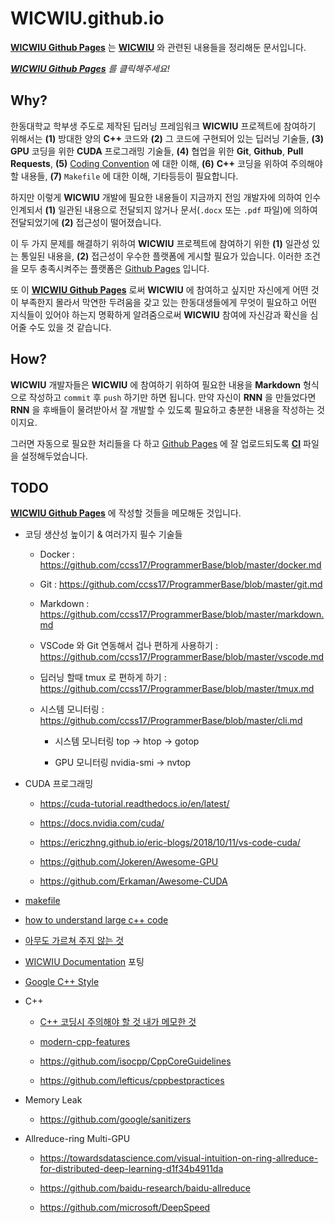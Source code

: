 # WICWIU.github.io

[**WICWIU Github Pages**](https://wicwiu.github.io/) 는 [**WICWIU**](https://github.com/WICWIU/WICWIU) 와 관련된 내용들을 정리해둔 문서입니다.

*[**WICWIU Github Pages**](https://wicwiu.github.io/) 를 클릭해주세요!*

## Why?

한동대학교 학부생 주도로 제작된 딥러닝 프레임워크 **WICWIU** 프로젝트에 참여하기 위해서는 **(1)** 방대한 양의 **C++** 코드와 **(2)** 그 코드에 구현되어 있는 딥러닝 기술들, **(3)** **GPU** 코딩을 위한 **CUDA** 프로그래밍 기술들, **(4)** 협업을 위한 **Git**, **Github**, **Pull Requests**, **(5)** [Coding Convention](https://en.wikipedia.org/wiki/Coding_conventions) 에 대한 이해, **(6)** **C++** 코딩을 위하여 주의해야 할 내용들, **(7)** `Makefile` 에 대한 이해, 기타등등이 필요합니다.

하지만 이렇게 **WICWIU** 개발에 필요한 내용들이 지금까지 전임 개발자에 의하여 인수인계되서 **(1)** 일관된 내용으로 전달되지 않거나 문서(`.docx` 또는 `.pdf` 파일)에 의하여 전달되었기에 **(2)** 접근성이 떨어졌습니다.

이 두 가지 문제를 해결하기 위하여 **WICWIU** 프로젝트에 참여하기 위한 **(1)** 일관성 있는 통일된 내용을, **(2)** 접근성이 우수한 플랫폼에 게시할 필요가 있습니다. 이러한 조건을 모두 충족시켜주는 플랫폼은 [Github Pages](https://pages.github.com/) 입니다.

또 이 [**WICWIU Github Pages**](https://wicwiu.github.io/) 로써 **WICWIU** 에 참여하고 싶지만 자신에게 어떤 것이 부족한지 몰라서 막연한 두려움을 갖고 있는 한동대생들에게 무엇이 필요하고 어떤 지식들이 있어야 하는지 명확하게 알려줌으로써 **WICWIU** 참여에 자신감과 확신을 심어줄 수도 있을 것 같습니다.

## How?

**WICWIU** 개발자들은 **WICWIU** 에 참여하기 위하여 필요한 내용을 **Markdown** 형식으로 작성하고 `commit` 후 `push` 하기만 하면 됩니다. 만약 자신이 **RNN** 을 만들었다면 **RNN** 을 후배들이 물려받아서 잘 개발할 수 있도록 필요하고 충분한 내용을 작성하는 것이지요.

그러면 자동으로 필요한 처리들을 다 하고 [Github Pages](https://pages.github.com/) 에 잘 업로드되도록 [**CI**](.github/workflows/ci.yml) 파일을 설정해두었습니다.

## TODO 

[**WICWIU Github Pages**](https://wicwiu.github.io/) 에 작성할 것들을 메모해둔 것입니다.

- 코딩 생산성 높이기 & 여러가지 필수 기술들

  - Docker : https://github.com/ccss17/ProgrammerBase/blob/master/docker.md

  - Git : https://github.com/ccss17/ProgrammerBase/blob/master/git.md

  - Markdown : https://github.com/ccss17/ProgrammerBase/blob/master/markdown.md

  - VSCode 와 Git 연동해서 겁나 편하게 사용하기 : https://github.com/ccss17/ProgrammerBase/blob/master/vscode.md

  - 딥러닝 할때 tmux 로 편하게 하기 : https://github.com/ccss17/ProgrammerBase/blob/master/tmux.md

  - 시스템 모니터링 : https://github.com/ccss17/ProgrammerBase/blob/master/cli.md
  
    - 시스템 모니터링 top &rarr; htop &rarr; gotop
    
    - GPU 모니터링 nvidia-smi &rarr; nvtop

- CUDA 프로그래밍

  - https://cuda-tutorial.readthedocs.io/en/latest/

  - https://docs.nvidia.com/cuda/

  - https://ericzhng.github.io/eric-blogs/2018/10/11/vs-code-cuda/

  - https://github.com/Jokeren/Awesome-GPU

  - https://github.com/Erkaman/Awesome-CUDA

- [makefile](https://ccss17.github.io/makefile.html)

- [how to understand large c++ code](https://www.google.com/search?client=firefox-b-d&q=how+to+understand+large+c%2B%2B+code)

- [아무도 가르쳐 주지 않는 것](https://velog.io/@mowinckel/%EC%95%84%EB%AC%B4%EB%8F%84-%EA%B0%80%EB%A5%B4%EC%B3%90-%EC%A3%BC%EC%A7%80-%EC%95%8A%EB%8A%94-%EA%B2%83?fbclid=IwAR33Cn25eV-5MaqBWZPhA5uj_bReJLRVbhn6yewssYsh2tGO38T-iTDxnFQ)

- [WICWIU Documentation](https://github.com/WICWIU/WICWIU/tree/master/Documentation) 포팅

- [Google C++ Style](https://google.github.io/styleguide/cppguide.html) 

- C++ 

  - [C++ 코딩시 주의해야 할 것 내가 메모한 것](https://gist.github.com/ccss17/0ea062252bce9f2c26cfdcb7e2f99b2c)

  - [modern-cpp-features](https://github.com/AnthonyCalandra/modern-cpp-features)

  - https://github.com/isocpp/CppCoreGuidelines

  - https://github.com/lefticus/cppbestpractices

- Memory Leak

  - https://github.com/google/sanitizers

- Allreduce-ring Multi-GPU 

  - https://towardsdatascience.com/visual-intuition-on-ring-allreduce-for-distributed-deep-learning-d1f34b4911da

  - https://github.com/baidu-research/baidu-allreduce

  - https://github.com/microsoft/DeepSpeed